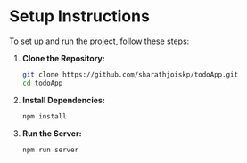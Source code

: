# Setup Instructions

To set up and run the project, follow these steps:

1. **Clone the Repository:**

    ```sh
    git clone https://github.com/sharathjoiskp/todoApp.git
    cd todoApp
    ```

2. **Install Dependencies:**

    ```sh
    npm install
    ```

3. **Run the Server:**

    ```sh
    npm run server
    ```
